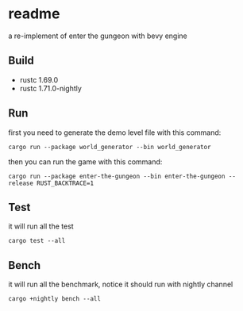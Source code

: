 # readme

a re-implement of enter the gungeon with bevy engine

## Build

- rustc 1.69.0
- rustc 1.71.0-nightly

## Run

first you need to generate the demo level file with this command:

```shell
cargo run --package world_generator --bin world_generator
```

then you can run the game with this command:

```shell
cargo run --package enter-the-gungeon --bin enter-the-gungeon --release RUST_BACKTRACE=1
```

## Test

it will run all the test

```shell
cargo test --all
```

## Bench

it will run all the benchmark, notice it should run with nightly channel

```shell
cargo +nightly bench --all
```